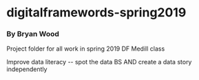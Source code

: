 # digitalframewords-spring2019
### By Bryan Wood

Project folder for all work in spring 2019 DF Medill class

Improve data literacy -- spot the data BS AND create a data story independently
